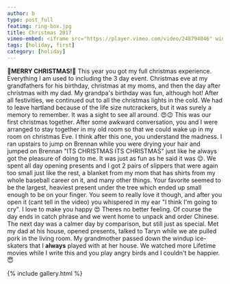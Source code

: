```yaml
---
author: b
type: post_full
featimg: ring-box.jpg
title: Christmas 2017
vimeo-embed: <iframe src="https://player.vimeo.com/video/248794046" width="640" height="1138" frameborder="0" webkitallowfullscreen mozallowfullscreen allowfullscreen></iframe>
tags: [holiday, first]
category: [holiday]
---
```

<h class="center"> <b>🎄MERRY CHRISTMAS!🌟</b> </h>
This year you got my full christmas experience. Everything I am used to including the 3 day event. Christmas eve at my grandfathers for his birthday, christmas at my moms, and then the day after christmas with my dad. 
My grandpa's birthday was fun, although hot! After all festivities, we continued out to all the christmas lights in the cold. We had to leave hartland because of the life size nutcrackers, but it was surely a memory to remember. It was a sight to see all around. 😍😉
This was our first christmas together. After some awkward conversation, you and I were arranged to stay together in my old room so that we could wake up in my room on christmas Eve. I think after this one, you understand the madness. I ran upstairs to jump on Brennan while you were drying your hair and jumped on Brennan "ITS CHRISTMAS ITS CHRISTMAS" just like he always got the pleasure of doing to me. It was just as fun as he said it was 😌. We spent all day opening presents and I got 2 pairs of slippers that were again too small just like the rest, a blanket from my mom that has shirts from my whole baseball career on it, and many other things. Your favorite seemed to be the largest, heaviest present under the tree which ended up small enough to be on your finger. You seem to really love it though, and after you open it (cant tell in the video) you whispered in my ear "I think I'm going to cry". I love to make you happy 😍 Theres no better feeling. Of course the day ends in catch phrase and we went home to unpack and order Chinese.
The next day was a calmer day by comparison, but still just as special. Met my dad at his house, opened presents, talked to Taryn while we ate pulled pork in the living room. My grandmother passed down the windup ice-skaters that I <strong>always</strong> played with at her house. We watched more Lifetime movies while I write this and you play angry birds and I couldn't be happier. 😇

{% include gallery.html %}